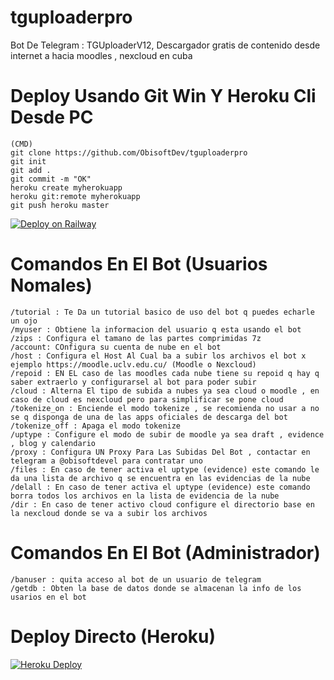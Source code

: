 # tguploaderpro
Bot De Telegram : TGUploaderV12, Descargador gratis de contenido desde internet a hacia moodles , nexcloud en cuba

# Deploy Usando Git Win Y Heroku Cli Desde PC
```
(CMD)
git clone https://github.com/ObisoftDev/tguploaderpro 
git init
git add .
git commit -m "OK"
heroku create myherokuapp
heroku git:remote myherokuapp
git push heroku master
```
[![Deploy on Railway](https://railway.app/button.svg)](https://railway.app/new/template/zUcpux)

# Comandos En El Bot (Usuarios Nomales)
```/start : Inicar Bot , Te Da La INfo
/tutorial : Te Da un tutorial basico de uso del bot q puedes echarle un ojo
/myuser : Obtiene la informacion del usuario q esta usando el bot
/zips : Configura el tamano de las partes comprimidas 7z
/account: COnfigura su cuenta de nube en el bot
/host : Configura el Host Al Cual ba a subir los archivos el bot x ejemplo https://moodle.uclv.edu.cu/ (Moodle o Nexcloud)
/repoid : EN EL caso de las moodles cada nube tiene su repoid q hay q saber extraerlo y configurarsel al bot para poder subir
/cloud : Alterna El tipo de subida a nubes ya sea cloud o moodle , en caso de cloud es nexcloud pero para simplificar se pone cloud
/tokenize_on : Enciende el modo tokenize , se recomienda no usar a no se q disponga de una de las apps oficiales de descarga del bot 
/tokenize_off : Apaga el modo tokenize
/uptype : Configure el modo de subir de moodle ya sea draft , evidence , blog y calendario
/proxy : Configura UN Proxy Para Las Subidas Del Bot , contactar en telegram a @obisoftdevel para contratar uno
/files : En caso de tener activa el uptype (evidence) este comando le da una lista de archivo q se encuentra en las evidencias de la nube
/delall : En caso de tener activa el uptype (evidence) este comando borra todos los archivos en la lista de evidencia de la nube
/dir : En caso de tener activo cloud configure el directorio base en la nexcloud donde se va a subir los archivos
```

# Comandos En El Bot (Administrador) 
```/adduser : permite un usuario de telegram tener acceso al bot
/banuser : quita acceso al bot de un usuario de telegram
/getdb : Obten la base de datos donde se almacenan la info de los usarios en el bot
```
# Deploy Directo (Heroku)
[![Heroku Deploy](https://www.herokucdn.com/deploy/button.svg)](https://heroku.com/deploy?template=https://github.com/Nanatsu2370/UploadFrev12)
